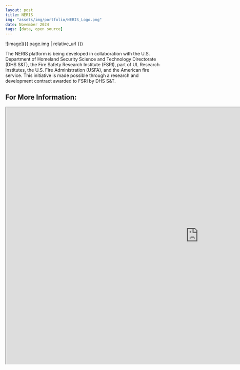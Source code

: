 ```yaml
---
layout: post
title: NERIS
img: "assets/img/portfolio/NERIS_Logo.png"
date: November 2024
tags: [data, open source]
---
```


![image]({{ page.img | relative_url }})

The NERIS platform is being developed in collaboration with the U.S. Department of Homeland Security Science and Technology Directorate (DHS S&T), the Fire Safety Research Institute (FSRI), part of UL Research Institutes, the U.S. Fire Administration (USFA), and the American fire service. This initiative is made possible through a research and development contract awarded to FSRI by DHS S&T.


## For More Information:
<iframe src="https://my-deployment-bfa226.kb.us-east-2.aws.elastic-cloud.com/app/dashboards#/view/2b8c069a-4e2f-4485-aa62-9eebd4711e17?embed=true&_g=(filters:!((query:(match_phrase:(base.department_neris_id:''FD24027214'')))))&show-time-filter=true&hide-filter-bar=true" height="800" width="1200"></iframe>


